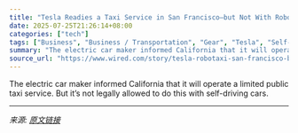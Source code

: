 ```yaml
---
title: "Tesla Readies a Taxi Service in San Francisco—but Not With Robotaxis"
date: 2025-07-25T21:26:14+08:00
categories: ["tech"]
tags: ["Business", "Business / Transportation", "Gear", "Tesla", "Self-Driving Cars", "Elon Musk", "California", "San Francisco", "robotaxis", "Schrodinger's Car"]
summary: "The electric car maker informed California that it will operate a limited public taxi service. But it’s not legally allowed to do this with self-driving cars."
source_url: "https://www.wired.com/story/tesla-robotaxi-san-francisco-bay-area/"
---
```


The electric car maker informed California that it will operate a limited public taxi service. But it’s not legally allowed to do this with self-driving cars.

---

*来源: [原文链接](https://www.wired.com/story/tesla-robotaxi-san-francisco-bay-area/)*
